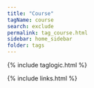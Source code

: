 ```yaml
---
title: "Course"
tagName: course
search: exclude
permalink: tag_course.html
sidebar: home_sidebar
folder: tags
---
```

{% include taglogic.html %}

{% include links.html %}

